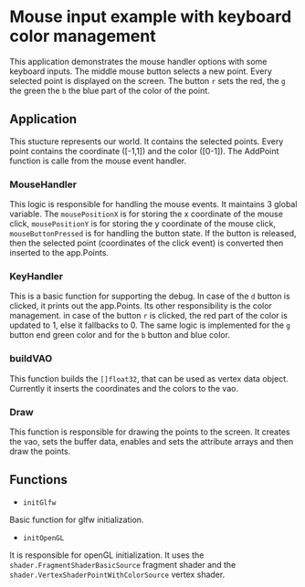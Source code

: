 # Mouse input example with keyboard color management

This application demonstrates the mouse handler options with some keyboard inputs. The middle mouse button selects a new point. Every selected point is displayed on the screen. The button `r` sets the red, the `g` the green the `b` the blue part of the color of the point.

## Application

This stucture represents our world. It contains the selected points. Every point contains the coordinate ([-1,1]) and the color ([0-1]). The AddPoint function is calle from the mouse event handler.

### MouseHandler

This logic is responsible for handling the mouse events. It maintains 3 global variable. The `mousePositionX` is for storing the x coordinate of the mouse click, `mousePositionY` is for storing the y coordinate of the mouse click, `mouseButtonPressed` is for handling the button state. If the button is released, then the selected point (coordinates of the click event) is converted then inserted to the app.Points.

### KeyHandler

This is a basic function for supporting the debug. In case of the `d` button is clicked, it prints out the app.Points. Its other responsibility is the color management. in case of the button `r` is clicked, the red part of the color is updated to 1, else it fallbacks to 0. The same logic is implemented for the `g` button end green color and for the `b` button and blue color.

### buildVAO

This function builds the `[]float32`, that can be used as vertex data object. Currently it inserts the coordinates and the colors to the vao.

### Draw

This function is responsible for drawing the points to the screen. It creates the vao, sets the buffer data, enables and sets the attribute arrays and then draw the points.

## Functions

- `initGlfw`

Basic function for glfw initialization.

- `initOpenGL`

It is responsible for openGL initialization. It uses the `shader.FragmentShaderBasicSource` fragment shader and the `shader.VertexShaderPointWithColorSource` vertex shader.
